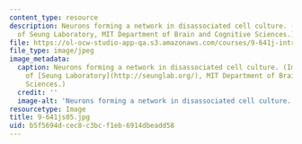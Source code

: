 ```yaml
---
content_type: resource
description: Neurons forming a network in disassociated cell culture. (Image courtesy
  of Seung Laboratory, MIT Department of Brain and Cognitive Sciences.)
file: https://ol-ocw-studio-app-qa.s3.amazonaws.com/courses/9-641j-introduction-to-neural-networks-spring-2005/b5f5694dcec8c3bcf1eb6914dbeadd58_9-641js05.jpg
file_type: image/jpeg
image_metadata:
  caption: Neurons forming a network in disassociated cell culture. (Image courtesy
    of [Seung Laboratory](http://seunglab.org/), MIT Department of Brain and Cognitive
    Sciences.)
  credit: ''
  image-alt: 'Neurons forming a network in disassociated cell culture. '
resourcetype: Image
title: 9-641js05.jpg
uid: b5f5694d-cec8-c3bc-f1eb-6914dbeadd58
---
```

